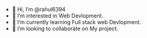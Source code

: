 - 👋 Hi, I’m @rahul6394
- 👀 I’m interested in Web Devlopment.
- 🌱 I’m currently learning Full stack web Devlopment.
- 💞️ I’m looking to collaborate on My project.

<!---
rahul6394/rahul6394 is a ✨ special ✨ repository because its `README.md` (this file) appears on your GitHub profile.
You can click the Preview link to take a look at your changes.
--->
